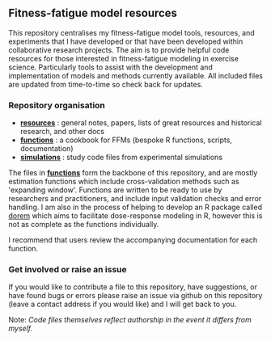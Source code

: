 ## Fitness-fatigue model resources

This repository centralises my fitness-fatigue model tools, resources, and experiments that I have developed or that have been developed within collaborative research projects. The aim is to provide helpful code resources for those interested in fitness-fatigue modeling in exercise science. Particularly tools to assist with the development and implementation of models and methods currently available. All included files are updated from time-to-time so check back for updates.

### Repository organisation

 - [**resources**](https://github.com/bsh2/Fitness-Fatigue-Model/tree/main/resources) : general notes, papers, lists of great resources and historical research, and other docs
 - [**functions**](https://github.com/bsh2/Fitness-Fatigue-Model/tree/main/functions) : a cookbook for FFMs (bespoke R functions, scripts, documentation)
 - [**simulations**](https://github.com/bsh2/Fitness-Fatigue-Model/tree/main/simulations) : study code files from experimental simulations

The files in [**functions**](https://github.com/bsh2/Fitness-Fatigue-Model/tree/main/functions) form the backbone of this repository, and are mostly estimation functions which include cross-validation methods such as 'expanding window'. Functions are written to be ready to use by researchers and practitioners, and include input validation checks and error handling. I am also in the process of helping to develop an R package called [dorem](dorem.net) which aims to facilitate dose-response modeling in R, however this is not as complete as the functions individually.

I recommend that users review the accompanying documentation for each function.

### Get involved or raise an issue

If you would like to contribute a file to this repository, have suggestions, or have found bugs or errors please raise an issue via github on this repository (leave a contact address if you would like) and I will get back to you.

Note: *Code files themselves reflect authorship in the event it differs from myself.*